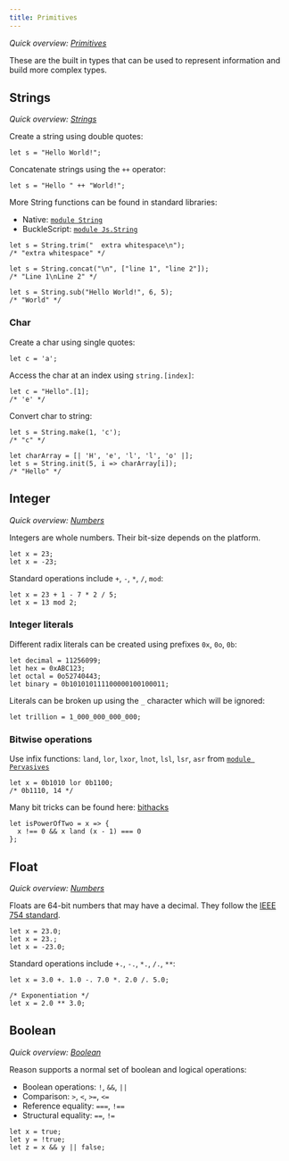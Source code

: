 ```yaml
---
title: Primitives
---
```


_Quick overview: [Primitives](overview.md#built-in-types)_

These are the built in types that can be used to represent information and
build more complex types.

## Strings

_Quick overview: [Strings](overview.md#strings)_

Create a string using double quotes:

```reason
let s = "Hello World!";
```

Concatenate strings using the `++` operator:

```reason
let s = "Hello " ++ "World!";
```

More String functions can be found in standard libraries:

 - Native: [`module String`](https://reasonml.github.io/api/String.html)
 - BuckleScript: [`module Js.String`](https://bucklescript.github.io/bucklescript/api/Js.String.html)

```reason
let s = String.trim("  extra whitespace\n");
/* "extra whitespace" */

let s = String.concat("\n", ["line 1", "line 2"]);
/* "Line 1\nLine 2" */

let s = String.sub("Hello World!", 6, 5);
/* "World" */
```

### Char

Create a char using single quotes:

```reason
let c = 'a';
```

Access the char at an index using `string.[index]`:

```reason
let c = "Hello".[1];
/* 'e' */
```

Convert char to string:

```reason
let s = String.make(1, 'c');
/* "c" */

let charArray = [| 'H', 'e', 'l', 'l', 'o' |];
let s = String.init(5, i => charArray[i]);
/* "Hello" */
```

## Integer

_Quick overview: [Numbers](overview.md#numbers)_

Integers are whole numbers. Their bit-size depends on the platform.

```reason
let x = 23;
let x = -23;
```

Standard operations include `+`, `-`, `*`, `/`, `mod`:

```reason
let x = 23 + 1 - 7 * 2 / 5;
let x = 13 mod 2;
```

### Integer literals

Different radix literals can be created using prefixes `0x`, `0o`, `0b`:

```reason
let decimal = 11256099;
let hex = 0xABC123;
let octal = 0o52740443;
let binary = 0b101010111100000100100011;
```

Literals can be broken up using the `_` character which will be ignored:

```reason
let trillion = 1_000_000_000_000;
```

### Bitwise operations

Use infix functions: `land`, `lor`, `lxor`, `lnot`, `lsl`, `lsr`, `asr` from
[`module Pervasives`](https://reasonml.github.io/api/Pervasives.html#VAL(land))

```reason
let x = 0b1010 lor 0b1100;
/* 0b1110, 14 */
```

Many bit tricks can be found here: [bithacks](http://graphics.stanford.edu/~seander/bithacks.html)

```reason
let isPowerOfTwo = x => {
  x !== 0 && x land (x - 1) === 0
};
```

## Float

_Quick overview: [Numbers](overview.md#numbers)_

Floats are 64-bit numbers that may have a decimal. They follow the
[IEEE 754 standard](https://en.wikipedia.org/wiki/IEEE_754).

```reason
let x = 23.0;
let x = 23.;
let x = -23.0;
```

Standard operations include `+.`, `-.`, `*.`, `/.`, `**`:

```reason
let x = 3.0 +. 1.0 -. 7.0 *. 2.0 /. 5.0;

/* Exponentiation */
let x = 2.0 ** 3.0;
```

## Boolean

_Quick overview: [Boolean](overview.md#boolean-values-and-logical-operations)_

Reason supports a normal set of boolean and logical operations:

- Boolean operations: `!`, `&&`, <code>&#124;&#124;</code>
- Comparison: `>`, `<`, `>=`, `<=`
- Reference equality: `===`, `!==`
- Structural equality: `==`, `!=`

```reason
let x = true;
let y = !true;
let z = x && y || false;
```
